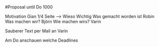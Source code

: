 #Proposal until Do 1000

Motivation
Gian 1/4 Seite --> Wieso  Wichtig
Was gemacht worden ist
Robin
Was machen wir?
Björn
Wie machen wirs?
Varin

Sauberer Text per Mail an Varin


Am Do anschauen welche Deadlines